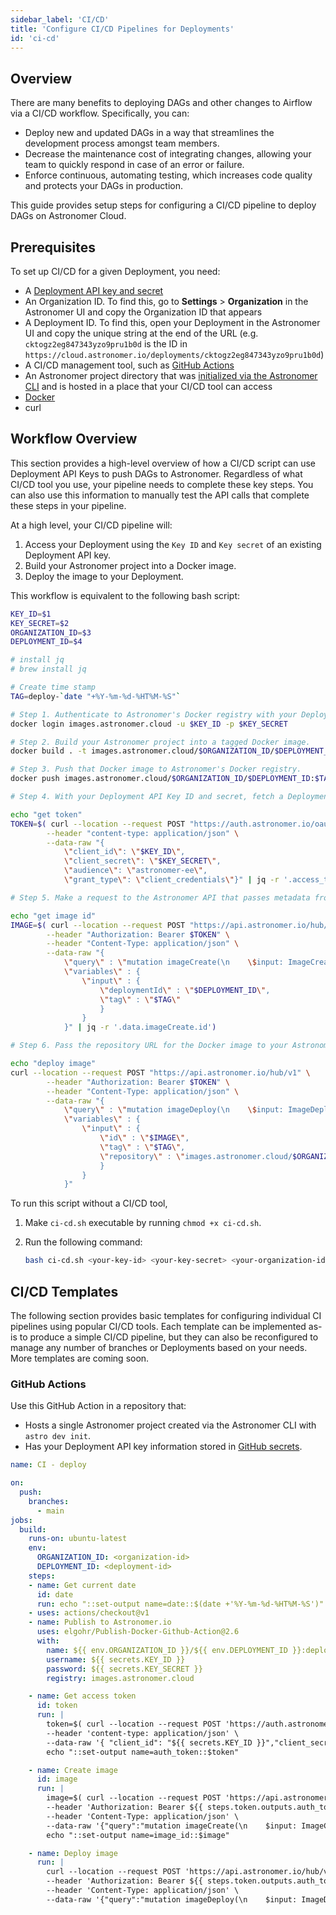 ```yaml
---
sidebar_label: 'CI/CD'
title: 'Configure CI/CD Pipelines for Deployments'
id: 'ci-cd'
---
```


## Overview

There are many benefits to deploying DAGs and other changes to Airflow via a CI/CD workflow. Specifically, you can:

- Deploy new and updated DAGs in a way that streamlines the development process amongst team members.
- Decrease the maintenance cost of integrating changes, allowing your team to quickly respond in case of an error or failure.
- Enforce continuous, automating testing, which increases code quality and protects your DAGs in production.

This guide provides setup steps for configuring a CI/CD pipeline to deploy DAGs on Astronomer Cloud.

## Prerequisites

To set up CI/CD for a given Deployment, you need:

- A [Deployment API key and secret](api-keys)
- An Organization ID. To find this, go to **Settings** > **Organization** in the Astronomer UI and copy the Organization ID that appears
- A Deployment ID. To find this, open your Deployment in the Astronomer UI and copy the unique string at the end of the URL (e.g. `cktogz2eg847343yzo9pru1b0d` is the ID in `https://cloud.astronomer.io/deployments/cktogz2eg847343yzo9pru1b0d`)
- A CI/CD management tool, such as [GitHub Actions](https://docs.github.com/en/actions)
- An Astronomer project directory that was [initialized via the Astronomer CLI](deploy-code) and is hosted in a place that your CI/CD tool can access
- [Docker](https://docs.docker.com/get-docker/)
- curl

## Workflow Overview

This section provides a high-level overview of how a CI/CD script can use Deployment API Keys to push DAGs to Astronomer. Regardless of what CI/CD tool you use, your pipeline needs to complete these key steps. You can also use this information to manually test the API calls that complete these steps in your pipeline.

At a high level, your CI/CD pipeline will:

1. Access your Deployment using the `Key ID` and `Key secret` of an existing Deployment API key.
2. Build your Astronomer project into a Docker image.
3. Deploy the image to your Deployment.

This workflow is equivalent to the following bash script:

```bash title="ci-cd.sh"
KEY_ID=$1
KEY_SECRET=$2
ORGANIZATION_ID=$3
DEPLOYMENT_ID=$4

# install jq
# brew install jq

# Create time stamp
TAG=deploy-`date "+%Y-%m-%d-%HT%M-%S"`

# Step 1. Authenticate to Astronomer's Docker registry with your Deployment API Key ID and Key secret. This is equivalent to running `$ astro auth login` via the Astronomer CLI.
docker login images.astronomer.cloud -u $KEY_ID -p $KEY_SECRET

# Step 2. Build your Astronomer project into a tagged Docker image.
docker build . -t images.astronomer.cloud/$ORGANIZATION_ID/$DEPLOYMENT_ID:$TAG

# Step 3. Push that Docker image to Astronomer's Docker registry.
docker push images.astronomer.cloud/$ORGANIZATION_ID/$DEPLOYMENT_ID:$TAG

# Step 4. With your Deployment API Key ID and secret, fetch a Deployment API access token. For security reasons, this access token is what ultimately makes your API key valid.

echo "get token"
TOKEN=$( curl --location --request POST "https://auth.astronomer.io/oauth/token" \
        --header "content-type: application/json" \
        --data-raw "{
            \"client_id\": \"$KEY_ID\",
            \"client_secret\": \"$KEY_SECRET\",
            \"audience\": \"astronomer-ee\",
            \"grant_type\": \"client_credentials\"}" | jq -r '.access_token' )

# Step 5. Make a request to the Astronomer API that passes metadata from your new Docker image and creates a record for it.

echo "get image id"
IMAGE=$( curl --location --request POST "https://api.astronomer.io/hub/v1" \
        --header "Authorization: Bearer $TOKEN" \
        --header "Content-Type: application/json" \
        --data-raw "{
            \"query\" : \"mutation imageCreate(\n    \$input: ImageCreateInput!\n) {\n    imageCreate (\n    input: \$input\n) {\n    id\n    tag\n    repository\n    digest\n    env\n    labels\n    deploymentId\n  }\n}\",
            \"variables\" : {
                \"input\" : {
                    \"deploymentId\" : \"$DEPLOYMENT_ID\",
                    \"tag\" : \"$TAG\"
                    }
                }
            }" | jq -r '.data.imageCreate.id')

# Step 6. Pass the repository URL for the Docker image to your Astronomer Deployment. This completes the deploy process and triggers your Scheduler, Webserver, and Workers to restart.

echo "deploy image"
curl --location --request POST "https://api.astronomer.io/hub/v1" \
        --header "Authorization: Bearer $TOKEN" \
        --header "Content-Type: application/json" \
        --data-raw "{
            \"query\" : \"mutation imageDeploy(\n    \$input: ImageDeployInput!\n  ) {\n    imageDeploy(\n      input: \$input\n    ) {\n      id\n      deploymentId\n      digest\n      env\n      labels\n      name\n      tag\n      repository\n    }\n}\",
            \"variables\" : {
                \"input\" : {
                    \"id\" : \"$IMAGE\",
                    \"tag\" : \"$TAG\",
                    \"repository\" : \"images.astronomer.cloud/$ORGANIZATION_ID/$DEPLOYMENT_ID\"
                    }
                }
            }"
```

To run this script without a CI/CD tool,

1. Make `ci-cd.sh` executable by running `chmod +x ci-cd.sh`.
2. Run the following command:

    ```sh
    bash ci-cd.sh <your-key-id> <your-key-secret> <your-organization-id> <your-deployment-id>
    ```

## CI/CD Templates

The following section provides basic templates for configuring individual CI pipelines using popular CI/CD tools. Each template can be implemented as-is to produce a simple CI/CD pipeline, but they can also be reconfigured to manage any number of branches or Deployments based on your needs. More templates are coming soon.

### GitHub Actions

Use this GitHub Action in a repository that:

- Hosts a single Astronomer project created via the Astronomer CLI with `astro dev init`.
- Has your Deployment API key information stored in [GitHub secrets](https://docs.github.com/en/actions/reference/encrypted-secrets#creating-encrypted-secrets-for-a-repository).

```yaml
name: CI - deploy

on:
  push:
    branches:
      - main
jobs:
  build:
    runs-on: ubuntu-latest
    env:
      ORGANIZATION_ID: <organization-id>
      DEPLOYMENT_ID: <deployment-id>
    steps:
    - name: Get current date
      id: date
      run: echo "::set-output name=date::$(date +'%Y-%m-%d-%HT%M-%S')"
    - uses: actions/checkout@v1
    - name: Publish to Astronomer.io
      uses: elgohr/Publish-Docker-Github-Action@2.6
      with:
        name: ${{ env.ORGANIZATION_ID }}/${{ env.DEPLOYMENT_ID }}:deploy-${{ steps.date.outputs.date }}
        username: ${{ secrets.KEY_ID }}
        password: ${{ secrets.KEY_SECRET }}
        registry: images.astronomer.cloud

    - name: Get access token
      id: token
      run: |
        token=$( curl --location --request POST 'https://auth.astronomer.io/oauth/token' \
        --header 'content-type: application/json' \
        --data-raw '{ "client_id": "${{ secrets.KEY_ID }}","client_secret": "${{ secrets.KEY_SECRET }}","audience": "astronomer-ee","grant_type":"client_credentials"}' | jq -r '.access_token' )
        echo "::set-output name=auth_token::$token"

    - name: Create image
      id: image
      run: |
        image=$( curl --location --request POST 'https://api.astronomer.io/hub/v1' \
        --header 'Authorization: Bearer ${{ steps.token.outputs.auth_token }}' \
        --header 'Content-Type: application/json' \
        --data-raw '{"query":"mutation imageCreate(\n    $input: ImageCreateInput!\n) {\n    imageCreate (\n    input: $input\n) {\n    id\n    tag\n    repository\n    digest\n    env\n    labels\n    deploymentId\n  }\n}","variables":{"input":{"deploymentId":"${{ env.DEPLOYMENT_ID }}","tag":"deploy-${{ steps.date.outputs.date }}"}}}' | jq -r '.data.imageCreate.id')
        echo "::set-output name=image_id::$image"

    - name: Deploy image
      run: |
        curl --location --request POST 'https://api.astronomer.io/hub/v1' \
        --header 'Authorization: Bearer ${{ steps.token.outputs.auth_token }}' \
        --header 'Content-Type: application/json' \
        --data-raw '{"query":"mutation imageDeploy(\n    $input: ImageDeployInput!\n  ) {\n    imageDeploy(\n      input: $input\n    ) {\n      id\n      deploymentId\n      digest\n      env\n      labels\n      name\n      tag\n      repository\n    }\n}","variables":{"input":{"id":"${{ steps.image.outputs.image_id }}","tag":"deploy-${{ steps.date.outputs.date }}","repository":"images.astronomer.cloud/${{ env.ORGANIZATION_ID }}/${{ env.DEPLOYMENT_ID }}"}}}'
```
